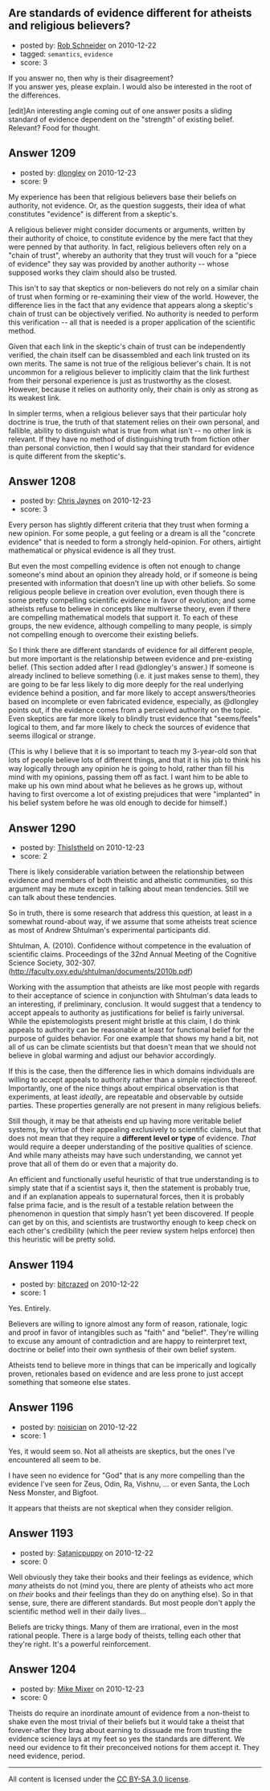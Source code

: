 ## Are standards of evidence different for atheists and religious believers?

- posted by: [Rob Schneider](https://stackexchange.com/users/-1/149-rob-schneider) on 2010-12-22
- tagged: `semantics`, `evidence`
- score: 3

If you answer no, then why is their disagreement?<br>
If you answer yes, please explain.  I would also be interested in the root of the differences.

[edit]An interesting angle coming out of one answer posits a sliding standard of evidence dependent on the "strength" of existing belief. Relevant? Food for thought.


## Answer 1209

- posted by: [dlongley](https://stackexchange.com/users/-1/335-dlongley) on 2010-12-23
- score: 9

My experience has been that religious believers base their beliefs on authority, not evidence. Or, as the question suggests, their idea of what constitutes "evidence" is different from a skeptic's.

A religious believer might consider documents or arguments, written by their authority of choice, to constitute evidence by the mere fact that they were penned by that authority. In fact, religious believers often rely on a "chain of trust", whereby an authority that they trust will vouch for a "piece of evidence" they say was provided by another authority -- whose supposed works they claim should also be trusted.

This isn't to say that skeptics or non-believers do not rely on a similar chain of trust when forming or re-examining their view of the world. However, the difference lies in the fact that any evidence that appears along a skeptic's chain of trust can be objectively verified. No authority is needed to perform this verification -- all that is needed is a proper application of the scientific method.

Given that each link in the skeptic's chain of trust can be independently verified, the chain itself can be disassembled and each link trusted on its own merits. The same is not true of the religious believer's chain. It is not uncommon for a religious believer to implicitly claim that the link furthest from their personal experience is just as trustworthy as the closest. However, because it relies on authority only, their chain is only as strong as its weakest link.

In simpler terms, when a religious believer says that their particular holy doctrine is true, the truth of that statement relies on their own personal, and fallible, ability to distinguish what is true from what isn't -- no other link is relevant. If they have no method of distinguishing truth from fiction other than personal conviction, then I would say that their standard for evidence is quite different from the skeptic's.


## Answer 1208

- posted by: [Chris Jaynes](https://stackexchange.com/users/-1/340-chris-jaynes) on 2010-12-23
- score: 3

Every person has slightly different criteria that they trust when forming a new opinion.  For some people, a gut feeling or a dream is all the "concrete evidence" that is needed to form a strongly held-opinion.  For others, airtight mathematical or physical evidence is all they trust.

But even the most compelling evidence is often not enough to change someone's mind about an opinion they already hold, or if someone is being presented with information that doesn't line up with other beliefs.  So some religious people believe in creation over evolution, even though there is some pretty compelling scientific evidence in favor of evolution; and some atheists refuse to believe in concepts like multiverse theory, even if there are compelling mathematical models that support it.  To each of these groups, the new evidence, although compelling to many people, is simply not compelling enough to overcome their existing beliefs.

So I think there are different standards of evidence for all different people, but more important is the relationship between evidence and pre-existing belief.  <EDIT> (This section added after I read @dlongley's answer.)  If someone is already inclined to believe something (i.e. it just makes sense to them), they are going to be far less likely to dig more deeply for the real underlying evidence behind a position, and far more likely to accept answers/theories based on incomplete or even fabricated evidence, especially, as @dlongley points out, if the evidence comes from a perceived authority on the topic.  Even skeptics are far more likely to blindly trust evidence that "seems/feels" logical to them, and far more likely to check the sources of evidence that seems illogical or strange. </EDIT>

(This is why I believe that it is so important to teach my 3-year-old son that lots of people believe lots of different things, and that it is his job to think his way logically through any opinion he is going to hold, rather than fill his mind with my opinions, passing them off as fact.  I want him to be able to make up his own mind about what he believes as he grows up, without having to first overcome a lot of existing prejudices that were "implanted" in his belief system before he was old enough to decide for himself.)


## Answer 1290

- posted by: [ThisIstheId](https://stackexchange.com/users/-1/404-thisistheid) on 2010-12-23
- score: 2

<p>There is likely considerable variation between the relationship between evidence and members of both theistic and atheistic communities, so this argument may be mute except in talking about mean tendencies. Still we can talk about these tendencies.</p>

<p>So in truth, there is some research that address this question, at least in a somewhat round-about way, if we assume that some atheists treat science as most of Andrew Shtulman's experimental participants did. </p>

<p>Shtulman, A. (2010). Confidence without competence in the evaluation of scientific claims. Proceedings of the 32nd Annual Meeting of the Cognitive Science Society, 302-307. (<a href="http://faculty.oxy.edu/shtulman/documents/2010b.pdf" rel="nofollow">http://faculty.oxy.edu/shtulman/documents/2010b.pdf</a>) </p>

<p>Working with the assumption that atheists are like most people with regards to their acceptance of science in conjunction with Shtulman's data leads to an interesting, if preliminary, conclusion. It would suggest that a tendency to accept appeals to authority as justifications for belief is fairly universal. While the epistemologists present might bristle at this claim, I do think appeals to authority can be reasonable at least for functional belief for the purpose of guides behavior. For one example that shows my hand a bit, not all of us can be climate scientists but that doesn't mean that we should not believe in global warming and adjust our behavior accordingly. </p>

<p>If this is the case, then the difference lies in which domains individuals are willing to accept appeals to authority rather than a simple rejection thereof. Importantly, one of the nice things about empirical observation is that experiments, at least <em>ideally</em>, are repeatable and observable by outside parties. These properties generally are not present in many religious beliefs.</p>

<p>Still though, it may be that atheists end up having more veritable belief systems, by virtue of their appealing exclusively to scientific claims, but that does not mean that they require a <strong>different level or type</strong> of evidence. <em>That</em> would require a deeper understanding of the positive qualities of science. And while many atheists may have such understanding, we cannot yet prove that all of them do or even that a majority do.</p>

<p>An efficient and functionally useful heuristic of that true understanding is to simply state that if a scientist says it, then the statement is probably true, and if an explanation appeals to supernatural forces, then it is probably false prima facie, and is the result of a testable relation between the phenomenon in question that simply hasn't yet been discovered. If people can get by on this, and scientists are trustworthy enough to keep check on each other's credibility (which the peer review system helps enforce) then this heuristic will be pretty solid.</p>



## Answer 1194

- posted by: [bitcrazed](https://stackexchange.com/users/-1/61-bitcrazed) on 2010-12-22
- score: 1

Yes. Entirely. 

Believers are willing to ignore almost any form of reason, rationale, logic and proof in favor of intangibles such as "faith" and "belief". They're willing to excuse any amount of contradiction and are happy to reinterpret text, doctrine or belief into their own synthesis of their own belief system.

Atheists tend to believe more in things that can be imperically and logically proven, retionales based on evidence and are less prone to just accept something that someone else states.


## Answer 1196

- posted by: [noisician](https://stackexchange.com/users/-1/90-noisician) on 2010-12-22
- score: 1

Yes, it would seem so. Not all atheists are skeptics, but the ones I've encountered all seem to be.

I have seen no evidence for "God" that is any more compelling than the evidence I've seen for Zeus, Odin, Ra, Vishnu, ... or even Santa, the Loch Ness Monster, and Bigfoot.

It appears that theists are not skeptical when they consider religion.



## Answer 1193

- posted by: [Satanicpuppy](https://stackexchange.com/users/-1/169-satanicpuppy) on 2010-12-22
- score: 0

Well obviously they take their books and their feelings as evidence, which *many* atheists do not (mind you, there are plenty of atheists who act more on *their* books and *their* feelings than they do on anything else). So in that sense, sure, there are different standards. But most people don't apply the scientific method well in their daily lives...

Beliefs are tricky things. Many of them are irrational, even in the most rational people. There is a large body of theists, telling each other that they're right. It's a powerful reinforcement.


## Answer 1204

- posted by: [Mike Mixer](https://stackexchange.com/users/-1/338-mike-mixer) on 2010-12-23
- score: 0

Theists do require an inordinate amount of evidence from a non-theist to shake even the most trivial of their beliefs but it would take a theist that forever-after they brag about earning to dissuade me from trusting the evidence science lays at my feet so yes the standards are different. We need our evidence to fit their preconceived notions for them accept it. They need evidence, period.



---

All content is licensed under the [CC BY-SA 3.0 license](https://creativecommons.org/licenses/by-sa/3.0/).
